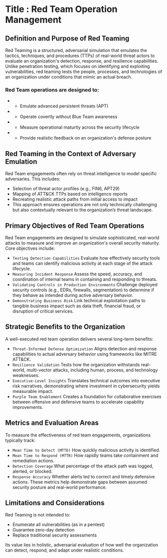 # Title : Red Team Operation Management

## Definition and Purpose of Red Teaming
Red Teaming is a structured, adversarial simulation that emulates the tactics, techniques, and procedures (TTPs) of real-world threat actors to evaluate an organization's detection, response, and resilience capabilities. Unlike penetration testing, which focuses on identifying and exploiting vulnerabilities, red teaming tests the people, processes, and technologies of an organization under conditions that mimic an actual breach.

### Red Team operations are designed to:

- - Emulate advanced persistent threats (APT)
- - Operate covertly without Blue Team awareness
- - Measure operational maturity across the security lifecycle
-  - Provide realistic feedback on an organization's defense posture

## Red Teaming in the Context of Adversary Emulation
Red Team engagements often rely on threat intelligence to model specific adversaries. This includes:

- Selection of threat actor profiles (e.g., FIN6, APT29)
- Mapping of ATT&CK TTPs based on intelligence reports
- Recreating realistic attack paths from initial access to impact
- This approach ensures operations are not only technically challenging but also contextually relevant to the organization’s threat landscape.


## Primary Objectives of Red Team Operations

Red Team engagements are designed to simulate sophisticated, real-world attacks to measure and improve an organization's overall security maturity. Core objectives include:

- `Testing Detection Capabilities`
Evaluate how effectively security tools and teams can identify malicious activity at each stage of the attack lifecycle.
- `Measuring Incident Response`
Assess the speed, accuracy, and coordination of internal teams in containing and responding to threats.
- `Validating Controls in Production Environments`
Challenge deployed security controls (e.g., EDRs, firewalls, segmentation) to determine if they behave as intended during active adversary behavior.
- `Demonstrating Business Risk`
Link technical exploitation paths to tangible business impact such as data theft, financial fraud, or disruption of critical services.


## Strategic Benefits to the Organization

A well-executed red team operation delivers several long-term benefits:

- `Threat-Informed Defense Optimization`
Aligns detection and response capabilities to actual adversary behavior using frameworks like MITRE ATT&CK.
- `Resilience Validation`
Tests how the organization withstands real-world, multi-vector attacks, including human, process, and technology weaknesses.
- `Executive-Level Insights`
Translates technical outcomes into executive risk narratives, demonstrating where investment in cybersecurity yields measurable impact.
- `Purple Team Enablement`
Creates a foundation for collaborative exercises between offensive and defensive teams to accelerate capability improvements.

## Metrics and Evaluation Areas

To measure the effectiveness of red team engagements, organizations typically track:

- `Mean Time to Detect (MTTD)`
How quickly malicious activity is identified.
- `Mean Time to Respond (MTTR)`
How rapidly teams take containment and remediation actions.
- `Detection Coverage`
What percentage of the attack path was logged, alerted, or blocked.
- `Response Accuracy`
Whether alerts led to correct and timely defensive actions.
These metrics help demonstrate gaps between assumed security posture and real-world performance.

## Limitations and Considerations

Red Teaming is not intended to:

- Enumerate all vulnerabilities (as in a pentest)
- Guarantee zero-day detection
- Replace traditional security assessments

Its value lies in holistic, adversarial evaluation of how well the organization can detect, respond, and adapt under realistic conditions.
